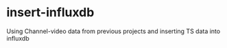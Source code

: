# insert-influxdb
Using Channel-video data from previous projects and inserting TS data into influxdb
